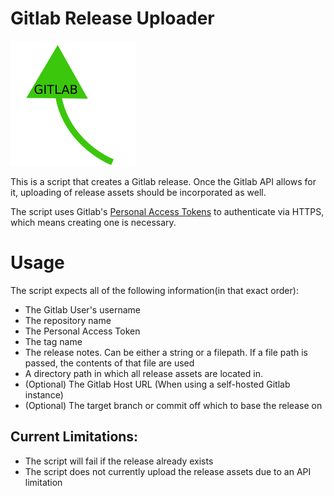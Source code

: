# Gitlab Release Uploader

![Logo](../../resources/logo/gitlab-release-uploader/logo-readme.png "Logo")

This is a script that creates a Gitlab release. Once the Gitlab API
allows for it, uploading of release assets should be incorporated as well.

The script uses Gitlab's
[Personal Access Tokens](https://gitlab.com//profile/personal_access_tokens) to
authenticate via HTTPS, which means creating one is necessary.

# Usage

The script expects all of the following information(in that exact order):

* The Gitlab User's username
* The repository name
* The Personal Access Token
* The tag name
* The release notes. Can be either a string or a filepath.
If a file path is passed, the contents of that file are used
* A directory path in which all release assets are located in.
* (Optional) The Gitlab Host URL (When using a self-hosted Gitlab instance)
* (Optional) The target branch or commit off which to base the release on

## Current Limitations:

* The script will fail if the release already exists
* The script does not currently upload the release assets due to an API 
limitation
